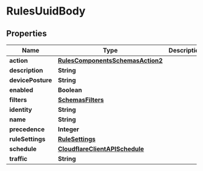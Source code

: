 # RulesUuidBody

## Properties
Name | Type | Description | Notes
------------ | ------------- | ------------- | -------------
**action** | [**RulesComponentsSchemasAction2**](RulesComponentsSchemasAction2.md) |  | 
**description** | **String** |  |  [optional]
**devicePosture** | **String** |  |  [optional]
**enabled** | **Boolean** |  |  [optional]
**filters** | [**SchemasFilters**](SchemasFilters.md) |  |  [optional]
**identity** | **String** |  |  [optional]
**name** | **String** |  | 
**precedence** | **Integer** |  |  [optional]
**ruleSettings** | [**RuleSettings**](RuleSettings.md) |  |  [optional]
**schedule** | [**CloudflareClientAPISchedule**](CloudflareClientAPISchedule.md) |  |  [optional]
**traffic** | **String** |  |  [optional]
